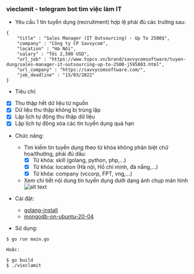 ### vieclamit - telegram bot tìm việc làm IT
- Yêu cầu 1 tin tuyển dụng (recruitment) hợp lệ phải đủ các trường sau:
```
{
    "title" : "Sales Manager (IT Outsourcing) - Up To 2500$",
    "company" : "Công ty CP Savvycom",
    "location" : "Hà Nội",
    "salary" : "Tới 2,500 USD",
    "url_job" : "https://www.topcv.vn/brand/savvycomsoftware/tuyen-dung/sales-manager-it-outsourcing-up-to-2500-j595803.html",
    "url_company" : "https://savvycomsoftware.com/",
    "job_deadline" : "15/03/2022"
} 
```

- Tiêu chí:
* [x]  Thu thập hết dữ liệu từ nguồn
* [x]  Dữ liệu thu thập không bị trùng lặp
* [x]  Lập lịch tự động thu thập dữ liệu
* [x]  Lập lịch tự động xóa các tin tuyển dụng quá hạn

- Chức năng:
    - Tìm kiếm tin tuyển dụng theo từ khóa không phân biệt chữ hoa/thường, phải đủ dấu:
        * [x]  Từ khóa: skill (golang, python, php,...)
        * [x]  Từ khóa: location (Hà nội, Hồ chí minh, đà nẵng,...)
        * [x]  Từ khóa: company (vccorp, FPT, vng,...)
    - Xem chi tiết nội dung tin tuyển dụng dưới dạng ảnh chụp màn hình
    ![alt text](https://github.com/dactoankmapydev/vieclamit/blob/master/screenshot_descript.png)

- Cài đặt:
    - [golang-install](https://go.dev/doc/install)
    - [mongodb-on-ubuntu-20-04](https://www.digitalocean.com/community/tutorials/how-to-install-mongodb-on-ubuntu-20-04)
- Sử dụng:
```
$ go run main.go
```
    Hoặc:
```
$ go build
$ ./vieclamit
```
